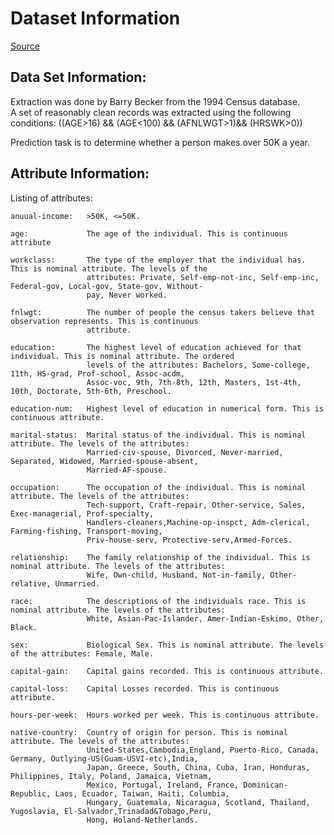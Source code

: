 # Dataset Information 
[Source](https://archive.ics.uci.edu/ml/datasets/Adult)


## Data Set Information:

Extraction was done by Barry Becker from the 1994 Census database.  
A set of reasonably clean records was extracted using the following conditions: ((AGE>16) && (AGE<100) && (AFNLWGT>1)&& (HRSWK>0))

Prediction task is to determine whether a person makes over 50K a year.

## Attribute Information:

Listing of attributes:

    anuual-income:   >50K, <=50K.
    
    age:             The age of the individual. This is continuous attribute 
    
    workclass:       The type of the employer that the individual has. This is nominal attribute. The levels of the 
                     attributes: Private, Self-emp-not-inc, Self-emp-inc, Federal-gov, Local-gov, State-gov, Without-
                     pay, Never worked.
                     
    fnlwgt:          The number of people the census takers believe that observation represents. This is continuous 
                     attribute. 
                     
    education:       The highest level of education achieved for that individual. This is nominal attribute. The ordered 
                     levels of the attributes: Bachelors, Some-college, 11th, HS-grad, Prof-school, Assoc-acdm, 
                     Assoc-voc, 9th, 7th-8th, 12th, Masters, 1st-4th, 10th, Doctorate, 5th-6th, Preschool.  
                     
    education-num:   Highest level of education in numerical form. This is continuous attribute.  
    
    marital-status:  Marital status of the individual. This is nominal attribute. The levels of the attributes: 
                     Married-civ-spouse, Divorced, Never-married, Separated, Widowed, Married-spouse-absent,
                     Married-AF-spouse.  
                     
    occupation:      The occupation of the individual. This is nominal attribute. The levels of the attributes: 
                     Tech-support, Craft-repair, Other-service, Sales, Exec-managerial, Prof-specialty, 
                     Handlers-cleaners,Machine-op-inspct, Adm-clerical, Farming-fishing, Transport-moving, 
                     Priv-house-serv, Protective-serv,Armed-Forces.
                     
    relationship:    The family relationship of the individual. This is nominal attribute. The levels of the attributes: 
                     Wife, Own-child, Husband, Not-in-family, Other-relative, Unmarried.  
    
    race:            The descriptions of the individuals race. This is nominal attribute. The levels of the attributes:
                     White, Asian-Pac-Islander, Amer-Indian-Eskimo, Other, Black.  
    
    sex:             Biological Sex. This is nominal attribute. The levels of the attributes: Female, Male.  
    
    capital-gain:    Capital gains recorded. This is continuous attribute. 
    
    capital-loss:    Capital Losses recorded. This is continuous attribute.
    
    hours-per-week:  Hours worked per week. This is continuous attribute.
    
    native-country:  Country of origin for person. This is nominal attribute. The levels of the attributes: 
                     United-States,Cambodia,England, Puerto-Rico, Canada, Germany, Outlying-US(Guam-USVI-etc),India,
                     Japan, Greece, South, China, Cuba, Iran, Honduras, Philippines, Italy, Poland, Jamaica, Vietnam, 
                     Mexico, Portugal, Ireland, France, Dominican-Republic, Laos, Ecuador, Taiwan, Haiti, Columbia,
                     Hungary, Guatemala, Nicaragua, Scotland, Thailand, Yugoslavia, El-Salvador,Trinadad&Tobago,Peru, 
                     Hong, Holand-Netherlands.